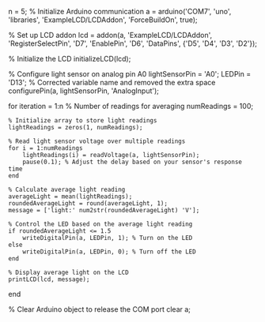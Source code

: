 n = 5;
% Initialize Arduino communication
a = arduino('COM7', 'uno', 'libraries', 'ExampleLCD/LCDAddon', 'ForceBuildOn', true);

% Set up LCD addon
lcd = addon(a, 'ExampleLCD/LCDAddon', 'RegisterSelectPin', 'D7', 'EnablePin', 'D6', 'DataPins', {'D5', 'D4', 'D3', 'D2'});

% Initialize the LCD
initializeLCD(lcd);

% Configure light sensor on analog pin A0
lightSensorPin = 'A0';
LEDPin = 'D13'; % Corrected variable name and removed the extra space
configurePin(a, lightSensorPin, 'AnalogInput');

for iteration = 1:n
    % Number of readings for averaging
    numReadings = 100;
    
    % Initialize array to store light readings
    lightReadings = zeros(1, numReadings);
    
    % Read light sensor voltage over multiple readings
    for i = 1:numReadings
        lightReadings(i) = readVoltage(a, lightSensorPin);
        pause(0.1); % Adjust the delay based on your sensor's response time
    end
    
    % Calculate average light reading
    averageLight = mean(lightReadings);
    roundedAverageLight = round(averageLight, 1);
    message = ['light:' num2str(roundedAverageLight) 'V'];

    % Control the LED based on the average light reading
    if roundedAverageLight <= 1.5
        writeDigitalPin(a, LEDPin, 1); % Turn on the LED
    else
        writeDigitalPin(a, LEDPin, 0); % Turn off the LED
    end
    
    % Display average light on the LCD
    printLCD(lcd, message);
end

% Clear Arduino object to release the COM port
clear a;
